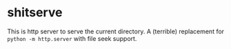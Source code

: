 # shitserve

This is http server to serve the current directory.
A (terrible) replacement for `python -m http.server` with file seek support.
